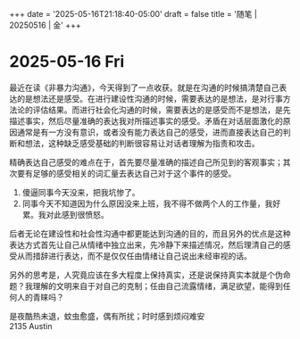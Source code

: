 +++
date = '2025-05-16T21:18:40-05:00'
draft = false
title = '随笔 | 20250516 | 金'
+++

# 2025-05-16 Fri  

最近在读《非暴力沟通》，今天得到了一点收获。就是在沟通的时候搞清楚自己表达的是想法还是感受。在进行建设性沟通的时候，需要表达的是想法，是对行事方法论的评估结果。而进行社会化沟通的时候，需要表达的是感受而不是想法，是先描述事实，然后尽量准确的表达我对所描述事实的感受。矛盾在对话层面激化的原因通常是有一方没有意识，或者没有能力表达自己的感受，进而直接表达自己的判断和想法，这种缺乏感受基础的判断很容易让对话者理解为指责和攻击。  

精确表达自己感受的难点在于，首先要尽量准确的描述自己所见到的客观事实；其次要有足够的感受相关的词汇量去表达自己对于这个事件的感受。  

1. 傻逼同事今天没来，把我坑惨了。  
2. 同事今天不知道因为什么原因没来上班，我不得不做两个人的工作量，我好累。我对此感到很愤怒。  

后者无论在建设性和社会性沟通中都更能达到沟通的目的，而且另外的优点是这种表达方式首先让自己从情绪中独立出来，先冷静下来描述情况，然后理清自己的感受从而措辞进行表达，而不是仅仅任由情绪让自己说出未经审视的话。  

另外的思考是，人究竟应该在多大程度上保持真实，还是说保持真实本就是个伪命题？我理解的文明来自于对自己的克制；任由自己流露情绪，满足欲望，能得到任何人的青睐吗？  

是夜酷热未退，蚊虫愈盛，偶有所扰；时时感到烦闷难安    
2135 Austin